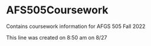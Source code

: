 # AFS505Coursework
Contains coursework information for AFGS 505 Fall 2022


This line was created on 8:50 am on 8/27

